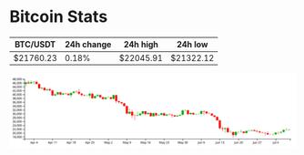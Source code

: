 # Bitcoin Stats

BTC/USDT|24h change|24h high|24h low|
|---|---|---|---|
|$21760.23|0.18%|$22045.91|$21322.12|

<img src="./chart.svg">
